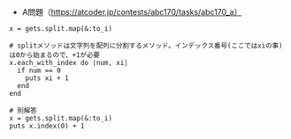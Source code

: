 - A問題（https://atcoder.jp/contests/abc170/tasks/abc170_a）

```
x = gets.split.map(&:to_i)

# splitメソッドは文字列を配列に分割するメソッド。インデックス番号(ここではxiの事)は0から始まるので、+1が必要
x.each_with_index do |num, xi|
  if num == 0
    puts xi + 1
  end
end

# 別解答
x = gets.split.map(&:to_i)
puts x.index(0) + 1
```

